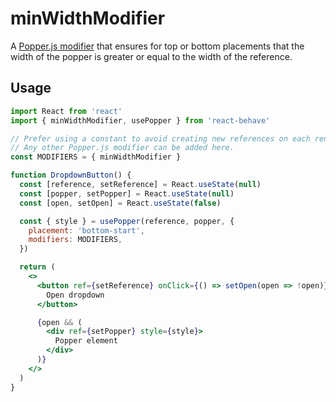 # minWidthModifier

A [Popper.js modifier](https://popper.js.org/popper-documentation.html#modifiers)
that ensures for top or bottom placements that the width of the popper is
greater or equal to the width of the reference.

## Usage

```jsx
import React from 'react'
import { minWidthModifier, usePopper } from 'react-behave'

// Prefer using a constant to avoid creating new references on each render.
// Any other Popper.js modifier can be added here.
const MODIFIERS = { minWidthModifier }

function DropdownButton() {
  const [reference, setReference] = React.useState(null)
  const [popper, setPopper] = React.useState(null)
  const [open, setOpen] = React.useState(false)

  const { style } = usePopper(reference, popper, {
    placement: 'bottom-start',
    modifiers: MODIFIERS,
  })

  return (
    <>
      <button ref={setReference} onClick={() => setOpen(open => !open)}>
        Open dropdown
      </button>

      {open && (
        <div ref={setPopper} style={style}>
          Popper element
        </div>
      )}
    </>
  )
}
```
